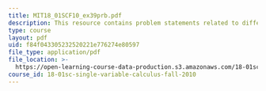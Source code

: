 ```yaml
---
title: MIT18_01SCF10_ex39prb.pdf
description: This resource contains problem statements related to differential equations.
type: course
layout: pdf
uid: f84f043305232520221e776274e80597
file_type: application/pdf
file_location: >-
  https://open-learning-course-data-production.s3.amazonaws.com/18-01sc-single-variable-calculus-fall-2010/f84f043305232520221e776274e80597_MIT18_01SCF10_ex39prb.pdf
course_id: 18-01sc-single-variable-calculus-fall-2010
---
```

